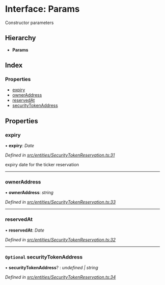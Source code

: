 # Interface: Params

Constructor parameters

## Hierarchy

* **Params**

## Index

### Properties

* [expiry](_entities_securitytokenreservation_.params.md#expiry)
* [ownerAddress](_entities_securitytokenreservation_.params.md#owneraddress)
* [reservedAt](_entities_securitytokenreservation_.params.md#reservedat)
* [securityTokenAddress](_entities_securitytokenreservation_.params.md#optional-securitytokenaddress)

## Properties

###  expiry

• **expiry**: *Date*

*Defined in [src/entities/SecurityTokenReservation.ts:31](https://github.com/PolymathNetwork/polymath-sdk/blob/fb8c7c9/src/entities/SecurityTokenReservation.ts#L31)*

expiry date for the ticker reservation

___

###  ownerAddress

• **ownerAddress**: *string*

*Defined in [src/entities/SecurityTokenReservation.ts:33](https://github.com/PolymathNetwork/polymath-sdk/blob/fb8c7c9/src/entities/SecurityTokenReservation.ts#L33)*

___

###  reservedAt

• **reservedAt**: *Date*

*Defined in [src/entities/SecurityTokenReservation.ts:32](https://github.com/PolymathNetwork/polymath-sdk/blob/fb8c7c9/src/entities/SecurityTokenReservation.ts#L32)*

___

### `Optional` securityTokenAddress

• **securityTokenAddress**? : *undefined | string*

*Defined in [src/entities/SecurityTokenReservation.ts:34](https://github.com/PolymathNetwork/polymath-sdk/blob/fb8c7c9/src/entities/SecurityTokenReservation.ts#L34)*
